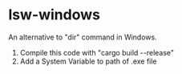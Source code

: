 # lsw-windows

An alternative to "dir" command in Windows.

1) Compile this code with "cargo build --release"
2) Add a System Variable to path of .exe file
